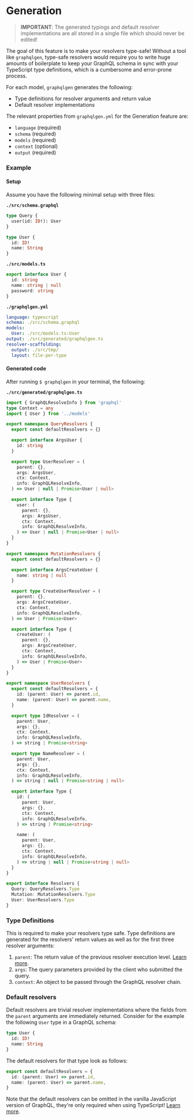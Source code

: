 # Generation

> **IMPORTANT**: The generated typings and default resolver implementations are all stored in a single file which should never be edited!

The goal of this feature is to make your resolvers type-safe! Without a tool like `graphqlgen`, type-safe resolvers would require you to write huge amounts of boilerplate to keep your GraphQL schema in sync with your TypeScript type definitions, which is a cumbersome and error-prone process.

For each model, `graphqlgen` generates the following:

- Type definitions for resolver arguments and return value
- Default resolver implementations

The relevant properties from `graphqlgen.yml` for the Generation feature are:

- `language` (required)
- `schema` (required)
- `models` (required)
- `context` (optional)
- `output` (required)

### Example

#### Setup

Assume you have the following minimal setup with three files:

**`./src/schema.graphql`**

```graphql
type Query {
  user(id: ID!): User
}

type User {
  id: ID!
  name: String
}
```

**`./src/models.ts`**

```ts
export interface User {
  id: string
  name: string | null
  password: string
}
```

**`./graphqlgen.yml`**

```yml
language: typescript
schema: ./src/schema.graphql
models:
  User: ./src/models.ts:User
output: ./src/generated/graphqlgen.ts
resolver-scaffolding:
  output: ./src/tmp/
  layout: file-per-type
```

#### Generated code

After running `$ graphqlgen` in your terminal, the following:

**`./src/generated/graphqlgen.ts`**

```ts
import { GraphQLResolveInfo } from 'graphql'
type Context = any
import { User } from '../models'

export namespace QueryResolvers {
  export const defaultResolvers = {}

  export interface ArgsUser {
    id: string
  }

  export type UserResolver = (
    parent: {},
    args: ArgsUser,
    ctx: Context,
    info: GraphQLResolveInfo,
  ) => User | null | Promise<User | null>

  export interface Type {
    user: (
      parent: {},
      args: ArgsUser,
      ctx: Context,
      info: GraphQLResolveInfo,
    ) => User | null | Promise<User | null>
  }
}

export namespace MutationResolvers {
  export const defaultResolvers = {}

  export interface ArgsCreateUser {
    name: string | null
  }

  export type CreateUserResolver = (
    parent: {},
    args: ArgsCreateUser,
    ctx: Context,
    info: GraphQLResolveInfo,
  ) => User | Promise<User>

  export interface Type {
    createUser: (
      parent: {},
      args: ArgsCreateUser,
      ctx: Context,
      info: GraphQLResolveInfo,
    ) => User | Promise<User>
  }
}

export namespace UserResolvers {
  export const defaultResolvers = {
    id: (parent: User) => parent.id,
    name: (parent: User) => parent.name,
  }

  export type IdResolver = (
    parent: User,
    args: {},
    ctx: Context,
    info: GraphQLResolveInfo,
  ) => string | Promise<string>

  export type NameResolver = (
    parent: User,
    args: {},
    ctx: Context,
    info: GraphQLResolveInfo,
  ) => string | null | Promise<string | null>

  export interface Type {
    id: (
      parent: User,
      args: {},
      ctx: Context,
      info: GraphQLResolveInfo,
    ) => string | Promise<string>

    name: (
      parent: User,
      args: {},
      ctx: Context,
      info: GraphQLResolveInfo,
    ) => string | null | Promise<string | null>
  }
}

export interface Resolvers {
  Query: QueryResolvers.Type
  Mutation: MutationResolvers.Type
  User: UserResolvers.Type
}
```

### Type Definitions

This is required to make your resolvers type safe. Type definitions are generated for the resolvers' return values as well as for the first three resolver arguments:

1. `parent`: The return value of the previous resolver execution level. [Learn more](https://www.prisma.io/blog/graphql-server-basics-the-schema-ac5e2950214e/).
1. `args`: The query parameters provided by the client who submitted the query.
1. `context`: An object to be passed through the GraphQL resolver chain.

### Default resolvers

Default resolvers are trivial resolver implementations where the fields from the `parent` arguments are immediately returned. Consider for the example the following `User` type in a GraphQL schema:

```graphql
type User {
  id: ID!
  name: String
}
```

The default resolvers for that type look as follows:

```ts
export const defaultResolvers = {
  id: (parent: User) => parent.id,
  name: (parent: User) => parent.name,
}
```

Note that the default resolvers can be omitted in the vanilla JavaScript version of GraphQL, they're only required when using TypeScript! [Learn more](https://www.prisma.io/blog/graphql-server-basics-the-schema-ac5e2950214e/).
